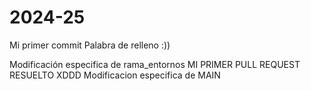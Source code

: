 # 2024-25
Mi primer commit
Palabra de relleno :))


Modificación especifica de rama_entornos
MI PRIMER PULL REQUEST RESUELTO XDDD
Modificacion especifica de MAIN

